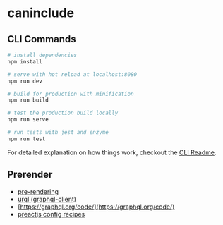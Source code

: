 # caninclude

## CLI Commands

``` bash
# install dependencies
npm install

# serve with hot reload at localhost:8080
npm run dev

# build for production with minification
npm run build

# test the production build locally
npm run serve

# run tests with jest and enzyme
npm run test
```

For detailed explanation on how things work, checkout the [CLI Readme](https://github.com/developit/preact-cli/blob/master/README.md).

## Prerender 
* [pre-rendering](https://preactjs.com/cli/pre-rendering/)
* [urql (graphql-client)](https://formidable.com/open-source/urql/docs/basics/react-preact/)
* [https://graphql.org/code/](https://graphql.org/code/)
* [preactjs config recipes](https://github.com/preactjs/preact-cli/wiki/Config-Recipes#setting-proxy-for-dev-server-using-config-directly)